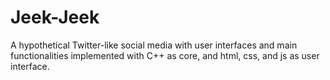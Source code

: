 # Jeek-Jeek
A hypothetical Twitter-like social media with user interfaces and main functionalities implemented with C++ as core, and html, css, and js as user interface.
